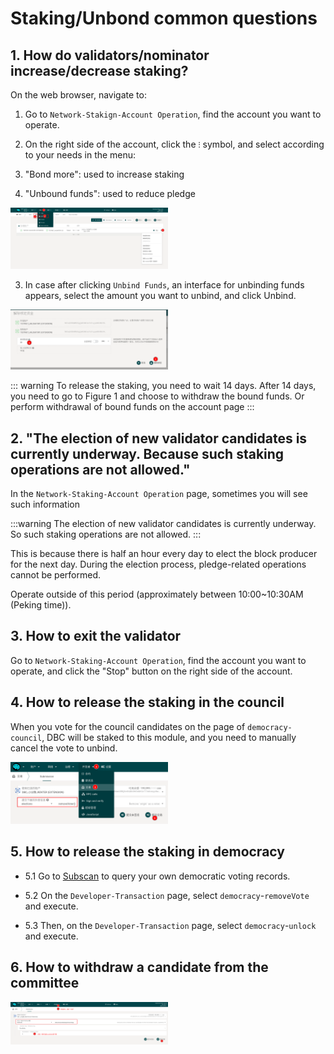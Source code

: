 # Staking/Unbond common questions

## 1. How do validators/nominator increase/decrease staking?

On the web browser, navigate to:

1. Go to `Network-Stakign-Account Operation`, find the account you want to operate.

2. On the right side of the account, click the `⁝` symbol, and select according to your needs in the menu:

3. "Bond more": used to increase staking

4. "Unbound funds": used to reduce pledge

<img src="./assets/common_questions.assets/staking_action.png" width="50%" height="50%">

3. In case after clicking `Unbind Funds`, an interface for unbinding funds appears, select the amount you want to unbind, and click Unbind.

<img src="./assets/common_questions.assets/unbond.png" width="50%" height="50%">

::: warning
To release the staking, you need to wait 14 days. After 14 days, you need to go to Figure 1 and choose to withdraw the bound funds. Or perform withdrawal of bound funds on the account page
:::

## 2. "The election of new validator candidates is currently underway. Because such staking operations are not allowed."

In the `Network-Staking-Account Operation` page, sometimes you will see such information

:::warning
The election of new validator candidates is currently underway. So such staking operations are not allowed.
:::

This is because there is half an hour every day to elect the block producer for the next day. During the election process, pledge-related operations cannot be performed.

Operate outside of this period (approximately between 10:00~10:30AM (Peking time)).

## 3. How to exit the validator

Go to `Network-Staking-Account Operation`, find the account you want to operate, and click the "Stop" button on the right side of the account.

## 4. How to release the staking in the council

When you vote for the council candidates on the page of `democracy-council`, DBC will be staked to this module, and you need to manually cancel the vote to unbind.

<img src="./assets/common_questions.assets/remove_council_voting.png" width="50%" height="50%">

## 5. How to release the staking in democracy

- 5.1 Go to [Subscan](https://dbc.subscan.io) to query your own democratic voting records.

- 5.2 On the `Developer-Transaction` page, select `democracy`-`removeVote` and execute.

- 5.3 Then, on the `Developer-Transaction` page, select `democracy`-`unlock` and execute.

## 6. How to withdraw a candidate from the committee

<img src="./assets/common_questions.assets/exit_candidate.png" width="50%" height="50%">
